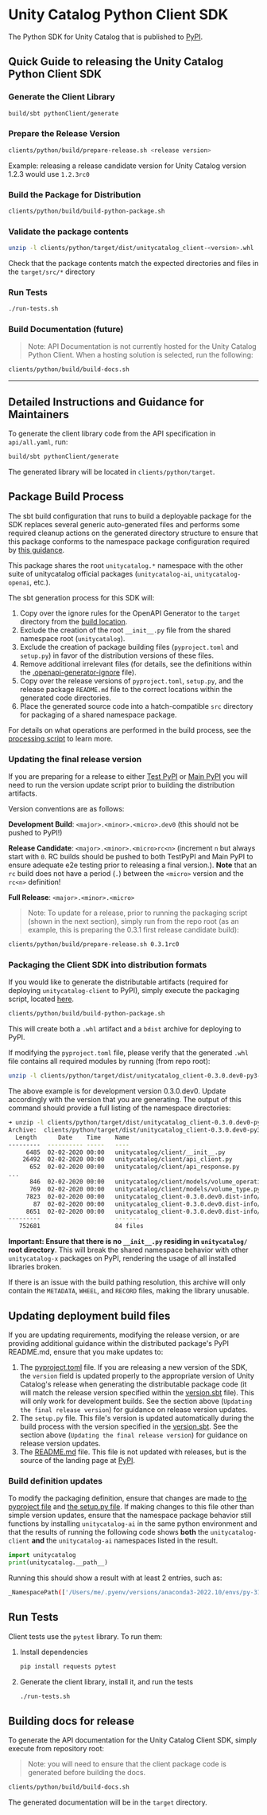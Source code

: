 # Unity Catalog Python Client SDK

The Python SDK for Unity Catalog that is published to [PyPI](https://pypi.org/project/unitycatalog-client/).

## Quick Guide to releasing the Unity Catalog Python Client SDK

### Generate the Client Library

```sh
build/sbt pythonClient/generate
```

### Prepare the Release Version

```sh
clients/python/build/prepare-release.sh <release version>
```

Example: releasing a release candidate version for Unity Catalog version 1.2.3 would use `1.2.3rc0`

### Build the Package for Distribution

```sh
clients/python/build/build-python-package.sh
```

### Validate the package contents

```sh
unzip -l clients/python/target/dist/unitycatalog_client-<version>.whl
```

Check that the package contents match the expected directories and files in the `target/src/*` directory

### Run Tests

```sh
./run-tests.sh
```

### Build Documentation (future)

> Note: API Documentation is not currently hosted for the Unity Catalog Python Client. When a hosting solution is selected, run the following:

```sh
clients/python/build/build-docs.sh
```

-----------

## Detailed Instructions and Guidance for Maintainers

To generate the client library code from the API specification in `api/all.yaml`, run:

```sh
build/sbt pythonClient/generate
```

The generated library will be located in `clients/python/target`.

## Package Build Process

The sbt build configuration that runs to build a deployable package for the SDK
replaces several generic auto-generated files and performs some required cleanup actions
on the generated directory structure to ensure that this package conforms to the
namespace package configuration required by [this guidance](https://packaging.python.org/en/latest/guides/packaging-namespace-packages/).

This package shares the root `unitycatalog.*` namespace with the other suite of
unitycatalog official packages (`unitycatalog-ai`, `unitycatalog-openai`, etc.).

The sbt generation process for this SDK will:

1. Copy over the ignore rules for the OpenAPI Generator to the `target` directory from the [build location](build/).
2. Exclude the creation of the root `__init__.py` file from the shared namespace root (`unitycatalog`).
3. Exclude the creation of package building files (`pyproject.toml` and `setup.py`) in favor of the distribution versions of these files.
4. Remove additional irrelevant files (for details, see the definitions within the [.openapi-generator-ignore](build/.openapi-generator-ignore) file).
5. Copy over the release versions of `pyproject.toml`, `setup.py`, and the release package `README.md` file to the correct locations within
the generated code directories.
6. Place the generated source code into a hatch-compatible `src` directory for packaging of a shared namespace package.

For details on what operations are performed in the build process, see the [processing script](../../project/PythonPostBuild.scala) to learn more.

### Updating the final release version

If you are preparing for a release to either [Test PyPI](https://test.pypi.org/project/unitycatalog-client/) or [Main PyPI](https://pypi.org/project/unitycatalog-client/) you will need to run the version update script prior to building the distribution artifacts.

Version conventions are as follows:

**Development Build**: `<major>.<minor>.<micro>.dev0` (this should not be pushed to PyPI!)

**Release Candidate**: `<major>.<minor>.<micro>rc<n>` (increment `n` but always start with `0`. RC builds should be pushed to both TestPyPI and Main PyPI to ensure adequate e2e testing prior to releasing a final version.). **Note** that an `rc` build does not have a period (`.`) between the `<micro>` version and the `rc<n>` definition!

**Full Release**: `<major>.<minor>.<micro>`

> Note: To update for a release, prior to running the packaging script (shown in the next section), simply run from the repo root (as an example, this is preparing the 0.3.1 first release candidate build):

```sh
clients/python/build/prepare-release.sh 0.3.1rc0
```

### Packaging the Client SDK into distribution formats

If you would like to generate the distributable artifacts (required for deploying `unitycatalog-client` to PyPI), simply execute the
packaging script, located [here](./build/build-python-package.sh).

```sh
clients/python/build/build-python-package.sh
```

This will create both a `.whl` artifact and a `bdist` archive for deploying
to PyPI.

If modifying the `pyproject.toml` file, please verify that the generated `.whl` file contains all required modules by running (from repo root):

```sh
unzip -l clients/python/target/dist/unitycatalog_client-0.3.0.dev0-py3-none-any.whl
```

The above example is for development version 0.3.0.dev0. Update accordingly with the version that you are generating. The output of this command
should provide a full listing of the namespace directories:

```sh
➜ unzip -l clients/python/target/dist/unitycatalog_client-0.3.0.dev0-py3-none-any.whl
Archive:  clients/python/target/dist/unitycatalog_client-0.3.0.dev0-py3-none-any.whl
  Length      Date    Time    Name
---------  ---------- -----   ----
     6485  02-02-2020 00:00   unitycatalog/client/__init__.py
    26492  02-02-2020 00:00   unitycatalog/client/api_client.py
      652  02-02-2020 00:00   unitycatalog/client/api_response.py
...
      846  02-02-2020 00:00   unitycatalog/client/models/volume_operation.py
      769  02-02-2020 00:00   unitycatalog/client/models/volume_type.py
     7823  02-02-2020 00:00   unitycatalog_client-0.3.0.dev0.dist-info/METADATA
       87  02-02-2020 00:00   unitycatalog_client-0.3.0.dev0.dist-info/WHEEL
     8651  02-02-2020 00:00   unitycatalog_client-0.3.0.dev0.dist-info/RECORD
---------                     -------
   752681                     84 files
```

**Important: Ensure that there is no `__init__.py` residing in `unitycatalog/` root directory**. This will break the shared namespace behavior
with other `unitycatalog-x` packages on PyPI, rendering the usage of all installed libraries broken.

If there is an issue with the build pathing resolution, this archive will only contain the `METADATA`, `WHEEL`, and `RECORD` files, making
the library unusable.

## Updating deployment build files

If you are updating requirements, modifying the release version, or are providing additional guidance within the distributed package's PyPI
README.md, ensure that you make updates to:

1. The [pyproject.toml](build/pyproject.toml) file. If you are releasing a new version of the SDK, the `version` field is updated properly to the appropriate version of Unity Catalog's release when generating the distributable package code (it will match the release version specified within the [version.sbt](../../version.sbt) file). This will only work for development builds. See the section above (`Updating the final release version`) for guidance on release version updates.
2. The `setup.py` file. This file's version is updated automatically during the build process with the version specified in the [version.sbt](../../version.sbt). See the section above (`Updating the final release version`) for guidance on release version updates.
3. The [README.md](build/README.md) file. This file is not updated with releases, but is the source of the landing page at [PyPI](https://pypi.org/project/unitycatalog-client/).

### Build definition updates

To modify the packaging definition, ensure that changes are made to [the pyproject file](build/pyproject.toml) and [the setup.py file](build/setup.py). If making changes to this file other than simple version updates, ensure that the namespace package behavior still functions by installing `unitycatalog-ai` in the same python environment and that the results of running the following code shows **both** the `unitycatalog-client` **and** the `unitycatalog-ai` namespaces listed in the result.

```python
import unitycatalog
print(unitycatalog.__path__)
```

Running this should show a result with at least 2 entries, such as:

```sh
_NamespacePath(['/Users/me/.pyenv/versions/anaconda3-2022.10/envs/py-311/lib/python3.11/site-packages/unitycatalog', '/Users/me/repos/unitycatalog/ai/core/src/unitycatalog', '/Users/me/repos/unitycatalog/ai/integrations/anthropic/src/unitycatalog', '/Users/me/repos/unitycatalog/clients/python/target/unitycatalog', '/Users/me/repos/unitycatalog/ai/integrations/langchain/src/unitycatalog', '/Users/me/repos/unitycatalog/ai/integrations/llama_index/src/unitycatalog', '/Users/me/repos/unitycatalog/ai/integrations/openai/src/unitycatalog'])
```

## Run Tests

Client tests use the `pytest` library. To run them:

1. Install dependencies

    ```sh
    pip install requests pytest
    ```

2. Generate the client library, install it, and run the tests

    ```sh
    ./run-tests.sh
    ```

## Building docs for release

To generate the API documentation for the Unity Catalog Client SDK, simply execute from repository root:

> Note: you will need to ensure that the client package code is generated before building the docs.

```sh
clients/python/build/build-docs.sh
```

The generated documentation will be in the `target` directory.
